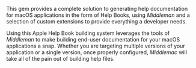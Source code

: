 This gem provides a complete solution to generating help documentation for
macOS applications in the form of Help Books, using _Middleman_ and a
selection of custom extensions to provide everything a developer needs.

Using this Apple Help Book building system leverages the tools of _Middleman_
to make building end-user documentation for your macOS applications a snap.
Whether you are targeting multiple versions of your application or a single
version, once properly configured, _Middlemac_ will take all of the pain out
of building help files.
